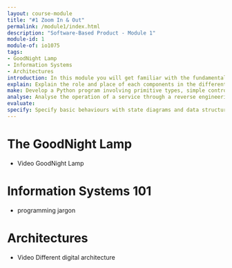 ```yaml
---
layout: course-module
title: "#1 Zoom In & Out"
permalink: /module1/index.html
description: "Software-Based Product - Module 1"
module-id: 1
module-of: io1075
tags:
- GoodNight Lamp
- Information Systems
- Architectures
introduction: In this module you will get familiar with the fundamentals of software-based products through the GoodNight Lamp concept. The lab experiment will lead you to 'disassemble' its software components to explore what's in there to make it work. Your first assignment will get you started with programming in Python.
explain: Explain the role and place of each components in the different product architecture
make: Develop a Python program involving primitive types, simple control flow and objects
analyse: Analyse the operation of a service through a reverse engineering process
evaluate:
specify: Specify basic behaviours with state diagrams and data structure with class diagrams
---
```


# The GoodNight Lamp

- Video GoodNight Lamp

# Information Systems 101

- programming jargon

# Architectures

- Video Different digital architecture
